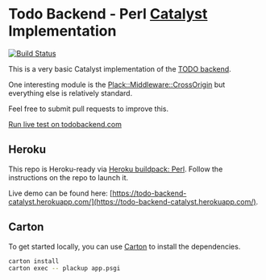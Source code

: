 # Todo Backend - Perl [Catalyst](https://metacpan.org/pod/Catalyst) Implementation

[![Build Status](https://travis-ci.org/moltar/todo-backend-catalyst.png?branch=master)](https://travis-ci.org/moltar/todo-backend-catalyst)

This is a very basic Catalyst implementation of the [TODO backend](http://www.todobackend.com/).

One interesting module is the [Plack::Middleware::CrossOrigin](https://metacpan.org/pod/Plack::Middleware::CrossOrigin) but everything else is relatively standard.

Feel free to submit pull requests to improve this.

[Run live test on todobackend.com](http://www.todobackend.com/specs/index.html?https://todo-backend-catalyst.herokuapp.com/)

## Heroku

This repo is Heroku-ready via [Heroku buildpack: Perl](https://github.com/miyagawa/heroku-buildpack-perl.git).
Follow the instructions on the repo to launch it.

Live demo can be found here: [https://todo-backend-catalyst.herokuapp.com/](https://todo-backend-catalyst.herokuapp.com/).

## Carton

To get started locally, you can use [Carton](https://metacpan.org/pod/Carton) to install the dependencies.

```sh
carton install
carton exec -- plackup app.psgi
```
